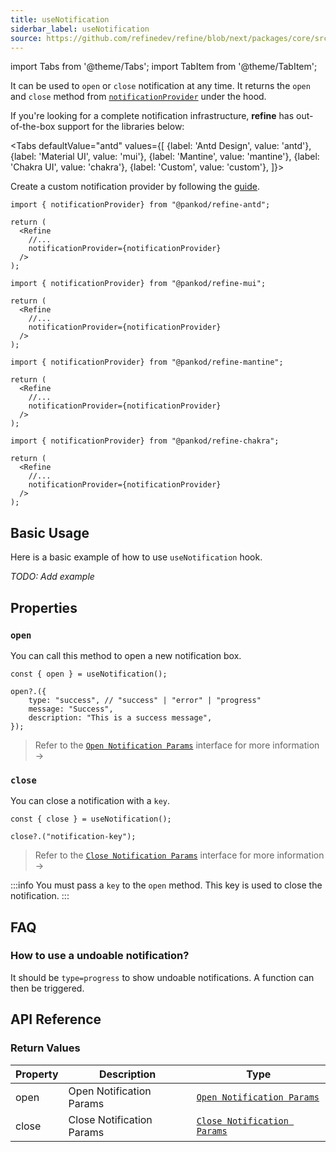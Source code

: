 ```yaml
---
title: useNotification
siderbar_label: useNotification
source: https://github.com/refinedev/refine/blob/next/packages/core/src/hooks/notification/useNotification/index.ts
---
```


import Tabs from '@theme/Tabs';
import TabItem from '@theme/TabItem';

It can be used to `open` or `close` notification at any time. It returns the `open` and `close` method from [`notificationProvider`](/docs/api-reference/core/providers/notification-provider/) under the hood.


<!-- > This feature is only available if you use a [`Notification Provider`](/api-reference/core/providers/notification-provider.md) -->

If you're looking for a complete notification infrastructure, **refine** has out-of-the-box support for the libraries below:

<Tabs
  defaultValue="antd"
  values={[ 
    {label: 'Antd Design', value: 'antd'}, 
    {label: 'Material UI', value: 'mui'},
    {label: 'Mantine', value: 'mantine'},
    {label: 'Chakra UI', value: 'chakra'},
    {label: 'Custom', value: 'custom'}, 
  ]}>

  <TabItem value="custom">

  Create a custom notification provider by following the [guide](/docs/api-reference/core/providers/notification-provider/#creating-an-notificationprovider).

  </TabItem>

  <TabItem value="antd">

  ```tsx
  import { notificationProvider} from "@pankod/refine-antd";

  return (
    <Refine
      //...
      notificationProvider={notificationProvider}
    />
  );
  ```
  </TabItem>

  <TabItem value="mui">

  ```tsx
  import { notificationProvider} from "@pankod/refine-mui";

  return (
    <Refine
      //...
      notificationProvider={notificationProvider}
    />
  );
  ```
  </TabItem>

  <TabItem value="mantine">

  ```tsx
  import { notificationProvider} from "@pankod/refine-mantine";

  return (
    <Refine
      //...
      notificationProvider={notificationProvider}
    />
  );
  ```
  </TabItem>

  <TabItem value="chakra">

  ```tsx
  import { notificationProvider} from "@pankod/refine-chakra";

  return (
    <Refine
      //...
      notificationProvider={notificationProvider}
    />
  );
  ```
  </TabItem>
</Tabs>

## Basic Usage

Here is a basic example of how to use `useNotification` hook.

*TODO: Add example*

## Properties
### `open`

You can call this method to open a new notification box.

```tsx
const { open } = useNotification();

open?.({
    type: "success", // "success" | "error" | "progress"
    message: "Success",
    description: "This is a success message",
});
```
> Refer to the [`Open Notification Params`](/docs/api-reference/core/interfaceReferences/#open-notification-params) interface for more information →

### `close`

You can close a notification with a `key`.

```tsx
const { close } = useNotification();

close?.("notification-key");
```
> Refer to the [`Close Notification Params`](/docs/api-reference/core/interfaceReferences/#close-notification-params) interface for more information →

:::info
You must pass a `key` to the `open` method. This key is used to close the notification.
:::


## FAQ
### How to use a undoable notification?

It should be `type=progress` to show undoable notifications. A function can then be triggered.




## API Reference
### Return Values

| Property | Description               | Type                                                                                                   |
| -------- | ------------------------- | ------------------------------------------------------------------------------------------------------ |
| open     | Open Notification Params  | [`Open Notification Params`](/docs/api-reference/core/interfaceReferences/#open-notification-params)   |
| close    | Close Notification Params | [`Close Notification Params`](/docs/api-reference/core/interfaceReferences/#close-notification-params) |

